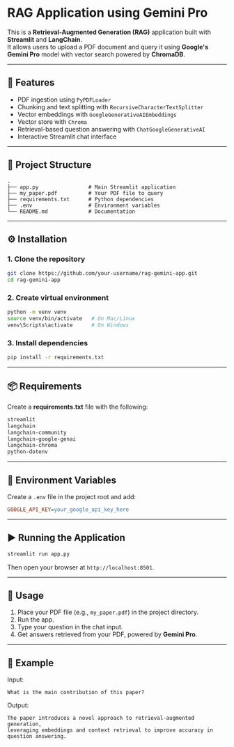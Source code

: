 # RAG Application using Gemini Pro

This is a **Retrieval-Augmented Generation (RAG)** application built with **Streamlit** and **LangChain**.  
It allows users to upload a PDF document and query it using **Google's Gemini Pro** model with vector search powered by **ChromaDB**.

---

## 🚀 Features
- PDF ingestion using `PyPDFLoader`
- Chunking and text splitting with `RecursiveCharacterTextSplitter`
- Vector embeddings with `GoogleGenerativeAIEmbeddings`
- Vector store with `Chroma`
- Retrieval-based question answering with `ChatGoogleGenerativeAI`
- Interactive Streamlit chat interface

---

## 📂 Project Structure
```
.
├── app.py                # Main Streamlit application
├── my_paper.pdf          # Your PDF file to query
├── requirements.txt      # Python dependencies
├── .env                  # Environment variables
└── README.md             # Documentation
```

---

## ⚙️ Installation

### 1. Clone the repository
```bash
git clone https://github.com/your-username/rag-gemini-app.git
cd rag-gemini-app
```

### 2. Create virtual environment
```bash
python -m venv venv
source venv/bin/activate   # On Mac/Linux
venv\Scripts\activate      # On Windows
```

### 3. Install dependencies
```bash
pip install -r requirements.txt
```

---

## 📦 Requirements

Create a **requirements.txt** file with the following:

```txt
streamlit
langchain
langchain-community
langchain-google-genai
langchain-chroma
python-dotenv
```

---

## 🔑 Environment Variables
Create a `.env` file in the project root and add:

```ini
GOOGLE_API_KEY=your_google_api_key_here
```

---

## ▶️ Running the Application
```bash
streamlit run app.py
```

Then open your browser at `http://localhost:8501`.

---

## 📝 Usage
1. Place your PDF file (e.g., `my_paper.pdf`) in the project directory.
2. Run the app.
3. Type your question in the chat input.
4. Get answers retrieved from your PDF, powered by **Gemini Pro**.

---

## 📌 Example
Input:
```
What is the main contribution of this paper?
```

Output:
```
The paper introduces a novel approach to retrieval-augmented generation, 
leveraging embeddings and context retrieval to improve accuracy in question answering.
